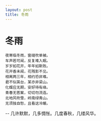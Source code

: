 ```yaml
---
layout: post
title: 冬雨  
---
```


# 冬雨 

	夜寒临冬雨，窗缝吹单被。
	车声若可闻，反复难入眠。
	岁岁如花开，年年如斯败。
	花开香未闻，花残影不见。
	相离两三年，相约恐非难。
	君不似英台，某亦非梁山。
	化蝶应无期，安好待有缘。
	青春无答案，切切勿流连。
	北地风吹雪，岭南绿青山。
	无须独自愁，且看这冷暖。

-- 几许默默，几多惆怅。几度春秋，几缕风华。